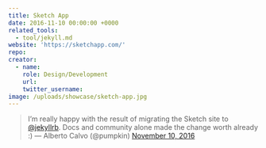 ```yaml
---
title: Sketch App
date: 2016-11-10 00:00:00 +0000
related_tools:
  - tool/jekyll.md
website: 'https://sketchapp.com/'
repo:
creator:
  - name:
    role: Design/Development
    url:
    twitter_username:
image: /uploads/showcase/sketch-app.jpg
---
```



> I’m really happy with the result of migrating the Sketch site to [@jekyllrb](https://twitter.com/jekyllrb). Docs and community alone made the change worth already :)
> — Alberto Calvo (@pumpkin) [November 10, 2016](https://twitter.com/pumpkin/status/796708628090748928)

<script async="" src="//platform.twitter.com/widgets.js" charset="utf-8"></script>
